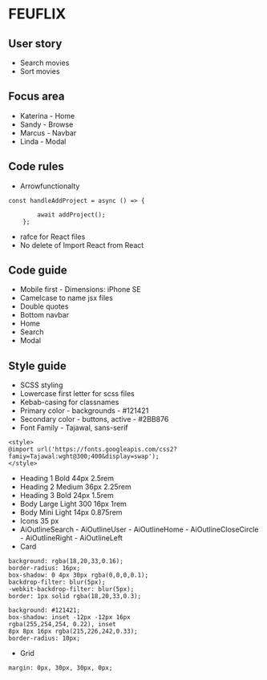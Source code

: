 # FEUFLIX

## User story
* Search movies 
* Sort movies 

## Focus area
* Katerina - Home 
* Sandy - Browse
* Marcus - Navbar 
* Linda - Modal 

## Code rules 
* Arrowfunctionalty 
```
const handleAddProject = async () => {

        await addProject();
    };
``` 
* rafce for React files
* No delete of Import React from React 

## Code guide
* Mobile first - Dimensions: iPhone SE
* Camelcase to name jsx files
* Double quotes 
* Bottom navbar 
* Home 
* Search
* Modal 

## Style guide
* SCSS styling 
* Lowercase first letter for scss files
* Kebab-casing for classnames 
* Primary color - backgrounds - #121421
* Secondary color - buttons, active - #2BB876
* Font Family - Tajawal, sans-serif
``` 
<style>
@import url('https://fonts.googleapis.com/css2?famiy=Tajawal:wght@300;400&display=swap');
</style>
```
* Heading 1 Bold 44px 2.5rem
* Heading 2 Medium 36px 2.25rem
* Heading 3 Bold 24px 1.5rem 
* Body Large Light 300 16px 1rem
* Body Mini Light 14px 0.875rem
* Icons 35 px 
* AiOutlineSearch - AiOutlineUser - AiOutlineHome - AiOutlineCloseCircle - AiOutlineRight - AiOutlineLeft
* Card
```
background: rgba(18,20,33,0.16);
border-radius: 16px;
box-shadow: 0 4px 30px rgba(0,0,0,0.1);
backdrop-filter: blur(5px);
-webkit-backdrop-filter: blur(5px);
border: 1px solid rgba(18,20,33,0.3); 
```
``` 
background: #121421;
box-shadow: inset -12px -12px 16px 
rgba(255,254,254, 0.22), inset
8px 8px 16px rgba(215,226,242,0.33);
border-radius: 10px; 
``` 
* Grid 
```
margin: 0px, 30px, 30px, 0px; 
``` 
